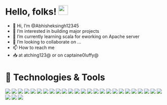 
# Hello, folks! <img src="https://raw.githubusercontent.com/MartinHeinz/MartinHeinz/master/wave.gif" width="30px">

- 👋 Hi, I’m @Abhisheksingh12345
- 👀 I’m interested in building major projects 
- 🌱 I’m currently learning scala for eworking on Apache server
- 💞️ I’m looking to collaborate on ...
- 📫 How to reach me 
 -  📥 at atching123@ or on captaine0luffy@

# 🔧 Technologies & Tools
![](https://img.shields.io/badge/OS-Window-informational?style=flat&logo=<LOGO_NAME>&logoColor=white&color=2bbc8a)
![](https://img.shields.io/badge/OS-Ubantu-informational?style=flat&logo=<LOGO_NAME>&logoColor=white&color=2bbc8a)
![](https://img.shields.io/badge/OS-Unix/Linux-informational?style=flat&logo=<LOGO_NAME>&logoColor=white&color=2bbc8a)
![](https://img.shields.io/badge/Editor-IntellijIDEA-informational?style=flat&logo=<LOGO_NAME>&logoColor=white&color=2bbc8a)
![](https://img.shields.io/badge/Editor-PyCham-informational?style=flat&logo=<LOGO_NAME>&logoColor=white&color=2bbc8a)
![](https://img.shields.io/badge/Editor-vsCode-informational?style=flat&logo=<LOGO_NAME>&logoColor=white&color=2bbc8a)
![](https://img.shields.io/badge/Code-Java-informational?style=flat&logo=<LOGO_NAME>&logoColor=white&color=2bbc8a)
![](https://img.shields.io/badge/Code-C++-informational?style=flat&logo=<LOGO_NAME>&logoColor=white&color=2bbc8a)
![](https://img.shields.io/badge/Code-Python-informational?style=flat&logo=<LOGO_NAME>&logoColor=white&color=2bbc8a)
![](https://img.shields.io/badge/Code-Scala-informational?style=flat&logo=<LOGO_NAME>&logoColor=white&color=2bbc8a)
![](https://img.shields.io/badge/Code-SQL-informational?style=flat&logo=<LOGO_NAME>&logoColor=white&color=2bbc8a)
![](https://img.shields.io/badge/lib-Pandas-informational?style=flat&logo=<LOGO_NAME>&logoColor=white&color=2bbc8a)
![](https://img.shields.io/badge/lib-SQLAlchemy-informational?style=flat&logo=<LOGO_NAME>&logoColor=white&color=2bbc8a)
![](https://img.shields.io/badge/lib-Flask-informational?style=flat&logo=<LOGO_NAME>&logoColor=white&color=2bbc8a)
![](https://img.shields.io/badge/lib-PySpark-informational?style=flat&logo=<LOGO_NAME>&logoColor=white&color=2bbc8a)
![](https://img.shields.io/badge/DataBase-Relative-informational?style=flat&logo=<LOGO_NAME>&logoColor=white&color=2bbc8a)
![](https://img.shields.io/badge/DataBase-NoSQL-informational?style=flat&logo=<LOGO_NAME>&logoColor=white&color=2bbc8a)
![](https://img.shields.io/badge/DataBase-InMemory-informational?style=flat&logo=<LOGO_NAME>&logoColor=white&color=2bbc8a)
![](https://img.shields.io/badge/DataBase-NewSQL-informational?style=flat&logo=<LOGO_NAME>&logoColor=white&color=2bbc8a)
![](https://img.shields.io/badge/DataBase-Apache-informational?style=flat&logo=<LOGO_NAME>&logoColor=white&color=2bbc8a)
![](https://img.shields.io/badge/Tech-Hadoop-informational?style=flat&logo=<LOGO_NAME>&logoColor=white&color=2bbc8a)
![](https://img.shields.io/badge/Tech-MapReduce-informational?style=flat&logo=<LOGO_NAME>&logoColor=white&color=2bbc8a)
![](https://img.shields.io/badge/Tech-Hive-informational?style=flat&logo=<LOGO_NAME>&logoColor=white&color=2bbc8a)
![](https://img.shields.io/badge/ETL-Talend-informational?style=flat&logo=<LOGO_NAME>&logoColor=white&color=2bbc8a)
![](https://img.shields.io/badge/ETL-Informatica-informational?style=flat&logo=<LOGO_NAME>&logoColor=white&color=2bbc8a)
![](https://img.shields.io/badge/ETL-Snowflake-informational?style=flat&logo=<LOGO_NAME>&logoColor=white&color=2bbc8a)
![](https://img.shields.io/badge/ETL-Pipeline-informational?style=flat&logo=<LOGO_NAME>&logoColor=white&color=2bbc8a)
![](https://img.shields.io/badge/Cloud-AWS-informational?style=flat&logo=<LOGO_NAME>&logoColor=white&color=2bbc8a)






<!--
**Abhisheksingh12345/Abhisheksingh12345** is a ✨ _special_ ✨ repository because its `README.md` (this file) appears on your GitHub profile.

Here are some ideas to get you started:

- 🔭 I’m currently working on ...
- 🌱 I’m currently learning ...
- 👯 I’m looking to collaborate on ...
- 🤔 I’m looking for help with ...
- 💬 Ask me about ...
- 📫 How to reach me: ...
- 😄 Pronouns: ...
- ⚡ Fun fact: ...
-->
